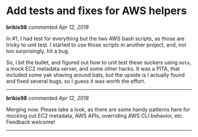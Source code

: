 # Add tests and fixes for AWS helpers

**brikis98** commented *Apr 12, 2018*

In #1, I had test for everything but the two AWS bash scripts, as those are tricky to unit test. I started to use those scripts in another project, and, not too surprisingly, hit a bug.

So, I bit the bullet, and figured out how to unit test these suckers using `moto`, a mock EC2 metadata server, and some other hacks. It was a PITA, that included some yak shaving around bats, but the upside is I actually found and fixed several bugs, so I guess it was worth the effort.
<br />
***


**brikis98** commented *Apr 12, 2018*

Merging now. Please take a look, as there are some handy patterns here for mocking out EC2 metadata, AWS APIs, overriding AWS CLI behavior, etc. Feedback welcome!
***

